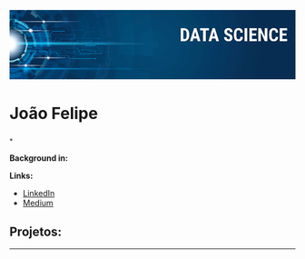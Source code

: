 <p align="center">
  <img src="banner.png" >
</p>

# João Felipe
<sub>*</sub>


**Background in:** 

**Links:**
* [LinkedIn](https://www.linkedin.com/in/joaofelipedorneles)
* [Medium](https://www.medium.com)


## Projetos:

---




